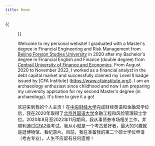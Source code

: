 ```yaml
---
title: Home
---
```


{{<figure src="https://hellenshengfy.github.io/Cover pic.jpg" title="At the Archaeological Park of Pompeii (庞贝古城) in 2018 " width="450">}}


Welcome to my personal website! I graduated with a Master's degree in Financial Engineering and Risk Management from [Beijing Foreign Studies University](http://en.bfsu.edu.cn/) in 2020 after my Bachelor's degree in Financial English and Finance (double degree) from [Centrail University of Finance and Economics](http://en.cufe.edu.cn/). From August 2020 to November 2022, I worked as a financial analyst in the debt capital market and successfully claimed my Level II badge issued by [CFA Institute] (https://www.cfainstitute.org/). I am an archaeology enthusiast since childhood and now I am preparing my university applcation for my second Master's degree (in archaeology). It's time to give it a go! 


欢迎来到我的个人主页！在[中央财经大学](http://en.cufe.edu.cn/)完成财经英语和金融双学位后，我在2020年取得了[北京外国语大学](http://en.bfsu.edu.cn/)金融工程和风险管理硕士学位。2020年8月至2022年11月期间，我从事债券市场相关工作，并顺利通过[CFA](https://www.cfainstitute.org/)2级考试。我从小就是一个考古爱好者，最大的兴趣就是逛博物馆、看纪录片。目前，我在准备我的第二个硕士学位申请（考古专业）。人生不应留有任何遗憾！
